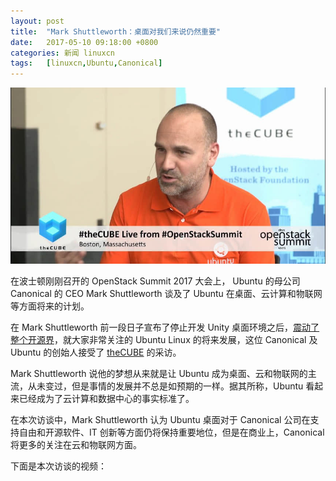 ```yaml
---
layout: post
title:	"Mark Shuttleworth：桌面对我们来说仍然重要"
date:	2017-05-10 09:18:00 +0800 
categories:	新闻 linuxcn 
tags:	[linuxcn,Ubuntu,Canonical]
---
```



![](/Asserts/Images/album/201705/10/091820y10cz100r93ur03h.jpg)


在波士顿刚刚召开的 OpenStack Summit 2017 大会上， Ubuntu 的母公司 Canonical 的 CEO Mark Shuttleworth 谈及了 Ubuntu 在桌面、云计算和物联网等方面将来的计划。


在 Mark Shuttleworth 前一段日子宣布了停止开发 Unity 桌面环境之后，[震动了整个开源界](/article-8413-1.html)，就大家非常关注的 Ubuntu Linux 的将来发展，这位 Canonical 及 Ubuntu 的创始人接受了 [theCUBE](https://twitter.com/theCUBE) 的采访。


Mark Shuttleworth 说他的梦想从来就是让 Ubuntu 成为桌面、云和物联网的主流，从未变过，但是事情的发展并不总是如预期的一样。据其所称，Ubuntu 看起来已经成为了云计算和数据中心的事实标准了。


在本次访谈中，Mark Shuttleworth 认为 Ubuntu 桌面对于 Canonical 公司在支持自由和开源软件、IT 创新等方面仍将保持重要地位，但是在商业上，Canonical 将更多的关注在云和物联网方面。


下面是本次访谈的视频：
